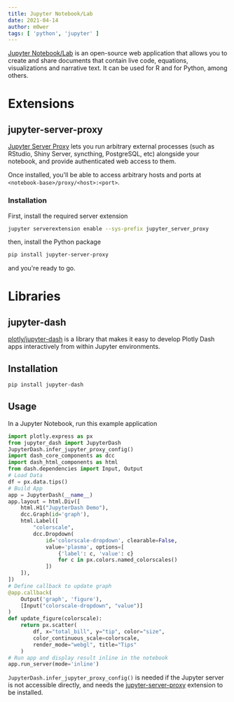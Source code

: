 ```yaml
---
title: Jupyter Notebook/Lab
date: 2021-04-14
author: m0wer
tags: [ 'python', 'jupyter' ]
---
```


[Jupyter Notebook/Lab](https://jupyter.org/) is an open-source web application
that allows you to create and share documents that contain live code,
equations, visualizations and narrative text. It can be used for R and for
Python, among others.

# Extensions

## jupyter-server-proxy

[Jupyter Server Proxy](https://jupyter-server-proxy.readthedocs.io/) lets you
run arbitrary external processes (such as RStudio, Shiny Server, syncthing,
PostgreSQL, etc) alongside your notebook, and provide authenticated web access
to them.

Once installed, you'll be able to access arbitrary hosts and ports at
`<notebook-base>/proxy/<host>:<port>`.

### Installation

First, install the required server extension

```bash
jupyter serverextension enable --sys-prefix jupyter_server_proxy
```

then, install the Python package

```bash
pip install jupyter-server-proxy
```

and you're ready to go.

# Libraries

## jupyter-dash

[plotly/jupyter-dash](https://github.com/plotly/jupyter-dash) is a library
that makes it easy to develop Plotly Dash apps interactively from within
Jupyter environments.

## Installation

```bash
pip install jupyter-dash
```

## Usage

In a Jupyter Notebook, run this example application

```python
import plotly.express as px
from jupyter_dash import JupyterDash
JupyterDash.infer_jupyter_proxy_config()
import dash_core_components as dcc
import dash_html_components as html
from dash.dependencies import Input, Output
# Load Data
df = px.data.tips()
# Build App
app = JupyterDash(__name__)
app.layout = html.Div([
    html.H1("JupyterDash Demo"),
    dcc.Graph(id='graph'),
    html.Label([
        "colorscale",
        dcc.Dropdown(
            id='colorscale-dropdown', clearable=False,
            value='plasma', options=[
                {'label': c, 'value': c}
                for c in px.colors.named_colorscales()
            ])
    ]),
])
# Define callback to update graph
@app.callback(
    Output('graph', 'figure'),
    [Input("colorscale-dropdown", "value")]
)
def update_figure(colorscale):
    return px.scatter(
        df, x="total_bill", y="tip", color="size",
        color_continuous_scale=colorscale,
        render_mode="webgl", title="Tips"
    )
# Run app and display result inline in the notebook
app.run_server(mode='inline')
```

`JupyterDash.infer_jupyter_proxy_config()` is needed if the Jupyter server is
not accessible directly, and needs the [jupyter-server-proxy](#jupyter-server-proxy)
extension to be installed.
